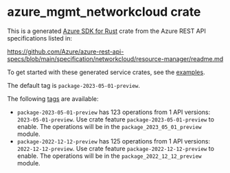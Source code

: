 # azure_mgmt_networkcloud crate

This is a generated [Azure SDK for Rust](https://github.com/Azure/azure-sdk-for-rust) crate from the Azure REST API specifications listed in:

https://github.com/Azure/azure-rest-api-specs/blob/main/specification/networkcloud/resource-manager/readme.md

To get started with these generated service crates, see the [examples](https://github.com/Azure/azure-sdk-for-rust/blob/main/services/README.md#examples).

The default tag is `package-2023-05-01-preview`.

The following [tags](https://github.com/Azure/azure-sdk-for-rust/blob/main/services/tags.md) are available:

- `package-2023-05-01-preview` has 123 operations from 1 API versions: `2023-05-01-preview`. Use crate feature `package-2023-05-01-preview` to enable. The operations will be in the `package_2023_05_01_preview` module.
- `package-2022-12-12-preview` has 125 operations from 1 API versions: `2022-12-12-preview`. Use crate feature `package-2022-12-12-preview` to enable. The operations will be in the `package_2022_12_12_preview` module.